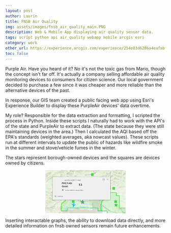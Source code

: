 ```yaml
---
layout: post
author: Laurin
title: FNSB Air Quality
img: assets/images/fnsb_air_quality_main.PNG
description: Web & Mobile App displaying air quality sensor data. 
tags: script python api air_quality webapp mobile arcgis esri
category: work
other_url: https://experience.arcgis.com/experience/254e83d6286a4eafabffce9311801dbd/
toc: false 
---
```


Purple Air. Have you heard of it? No it's not the toxic gas from Mario, though the concept isn't far off. It's actually a company selling affordable air quality monitoring devices to consumers for citizen science. Our local government decided to purchase a few since it was  cheaper and more reliable than the alternative devices of the past. 

In response, our GIS team created a public facing web app using Esri's Experience Builder to display these PurpleAir devices' data overtime. 

My role? Responsible for the data extraction and formatting, I scripted the process in Python. Inside these scripts I naturally had to work with the API's of the state and PurpleAir to extract data. (The state because they were still maintaining devices in the area.) Then I calculated the AQI based off the EPA's standards (weighted averages, aka nowcast values). These scripts run at different intervals to update the public of hazards like wildfire smoke in the summer and stove/vehicle fumes in the winter. 

The stars represent borough-owned devices and the squares are devices owned by citizens. 

<img src="/assets/images/fnsb_air_quality_popup.PNG" alt="Web map popup showing AQI value." style="display: block; margin-left: auto; margin-right: auto; width: 50%;"/>

Inserting interactable graphs, the ability to download data directly, and more detailed information on fnsb owned sensors remain future enhancements. 